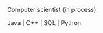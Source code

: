 Computer scientist (in process)

Java | C++ | SQL | Python
<!---
gnzalocuervo/gnzalocuervo is a ✨ special ✨ repository because its `README.md` (this file) appears on your GitHub profile.
You can click the Preview link to take a look at your changes.
--->
